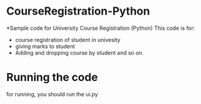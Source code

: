 # CourseRegistration-Python
*Sample code for University Course Registration (Python)
This code is for:
* course registration of student in univesity
* giving marks to student
* Adding and dropping course by student and so on.  

# Running the code
for running, you should run the ui.py
